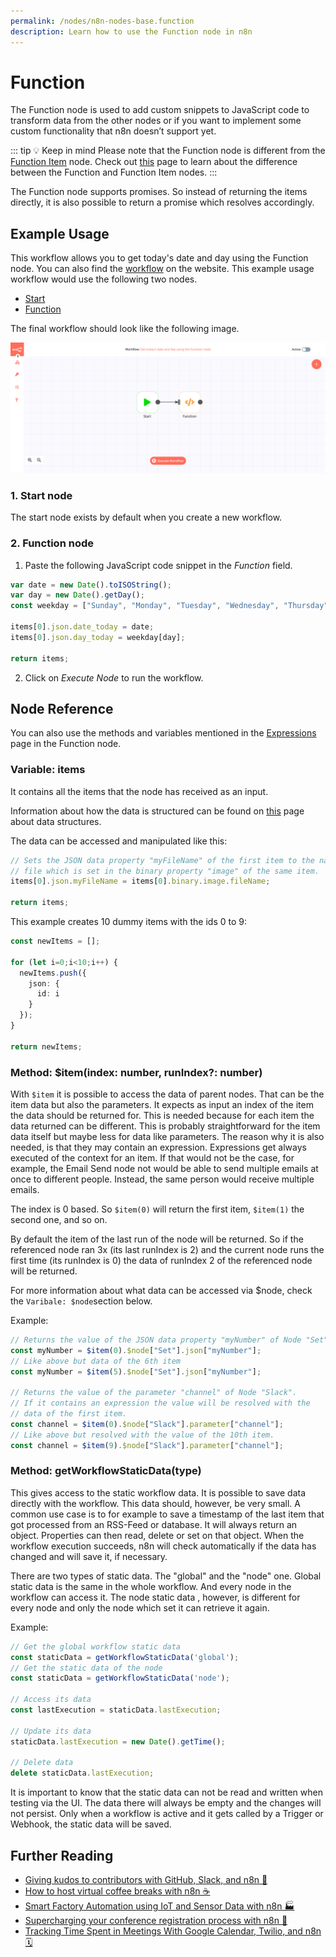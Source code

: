 ```yaml
---
permalink: /nodes/n8n-nodes-base.function
description: Learn how to use the Function node in n8n
---
```


# Function

The Function node is used to add custom snippets to JavaScript code to transform data from the other nodes or if you want to implement some custom functionality that n8n doesn’t support yet.

::: tip 💡 Keep in mind
Please note that the Function node is different from the [Function Item](../FunctionItem/README.md) node. Check out [this](../../../../reference/function-nodes.md) page to learn about the difference between the Function and Function Item nodes.
:::

The Function node supports promises. So instead of returning the items directly, it is also possible to return a promise which resolves accordingly.

## Example Usage

This workflow allows you to get today's date and day using the Function node. You can also find the [workflow](https://n8n.io/workflows/524) on the website. This example usage workflow would use the following two nodes.
- [Start](../../core-nodes/Start/README.md)
- [Function]()


The final workflow should look like the following image.

![A workflow with the Function node](./workflow.png)

### 1. Start node

The start node exists by default when you create a new workflow.

### 2. Function node

1. Paste the following JavaScript code snippet in the *Function* field.
```javascript
var date = new Date().toISOString();
var day = new Date().getDay();
const weekday = ["Sunday", "Monday", "Tuesday", "Wednesday", "Thursday", "Friday", "Saturday"];

items[0].json.date_today = date;
items[0].json.day_today = weekday[day];

return items;
```
2. Click on *Execute Node* to run the workflow.


## Node Reference

You can also use the methods and variables mentioned in the [Expressions](../../../expressions.md) page in the Function node.

### Variable: items

It contains all the items that the node has received as an input.

Information about how the data is structured can be found on [this](../../../../reference/data/data-structure.md) page about data structures.

The data can be accessed and manipulated like this:

```typescript
// Sets the JSON data property "myFileName" of the first item to the name of the
// file which is set in the binary property "image" of the same item.
items[0].json.myFileName = items[0].binary.image.fileName;

return items;
```

This example creates 10 dummy items with the ids 0 to 9:

```typescript
const newItems = [];

for (let i=0;i<10;i++) {
  newItems.push({
    json: {
      id: i
    }
  });
}

return newItems;
```


### Method: $item(index: number, runIndex?: number)

With `$item` it is possible to access the data of parent nodes. That can be the item data but also
the parameters. It expects as input an index of the item the data should be returned for. This is
needed because for each item the data returned can be different. This is probably straightforward for the
item data itself but maybe less for data like parameters. The reason why it is also needed, is
that they may contain an expression. Expressions get always executed of the context for an item.
If that would not be the case, for example, the Email Send node not would be able to send multiple
emails at once to different people. Instead, the same person would receive multiple emails.

The index is 0 based. So `$item(0)` will return the first item, `$item(1)` the second one, and so on.

By default the item of the last run of the node  will be returned. So if the referenced node ran
3x (its last runIndex is 2) and the current node runs the first time (its runIndex is 0) the
data of runIndex 2 of the referenced node will be returned.

For more information about what data can be accessed via $node, check the `Varibale: $node`section below.

Example:

```typescript
// Returns the value of the JSON data property "myNumber" of Node "Set" (first item)
const myNumber = $item(0).$node["Set"].json["myNumber"];
// Like above but data of the 6th item
const myNumber = $item(5).$node["Set"].json["myNumber"];

// Returns the value of the parameter "channel" of Node "Slack".
// If it contains an expression the value will be resolved with the
// data of the first item.
const channel = $item(0).$node["Slack"].parameter["channel"];
// Like above but resolved with the value of the 10th item.
const channel = $item(9).$node["Slack"].parameter["channel"];
```


### Method: getWorkflowStaticData(type)

This gives access to the static workflow data.
It is possible to save data directly with the workflow. This data should, however, be very small.
A common use case is to for example to save a timestamp of the last item that got processed from
an RSS-Feed or database. It will always return an object. Properties can then read, delete or
set on that object. When the workflow execution succeeds, n8n will check automatically if the data
has changed and will save it, if necessary.

There are two types of static data. The "global" and the "node" one. Global static data is the
same in the whole workflow. And every node in the workflow can access it. The node static data
, however, is different for every node and only the node which set it can retrieve it again.

Example:

```javascript
// Get the global workflow static data
const staticData = getWorkflowStaticData('global');
// Get the static data of the node
const staticData = getWorkflowStaticData('node');

// Access its data
const lastExecution = staticData.lastExecution;

// Update its data
staticData.lastExecution = new Date().getTime();

// Delete data
delete staticData.lastExecution;
```

It is important to know that the static data can not be read and written when testing via the UI.
The data there will always be empty and the changes will not persist. Only when a workflow
is active and it gets called by a Trigger or Webhook, the static data will be saved.

## Further Reading

- [Giving kudos to contributors with GitHub, Slack, and n8n 👏](https://medium.com/n8n-io/giving-kudos-to-contributors-with-github-slack-and-n8n-b3f5f4a653a6)
- [How to host virtual coffee breaks with n8n ☕️](https://n8n.io/blog/how-to-host-virtual-coffee-breaks-with-n8n/)
- [Smart Factory Automation using IoT and Sensor Data with n8n 🏭](https://medium.com/n8n-io/smart-factory-automation-using-iot-and-sensor-data-with-n8n-27675de9943b)
- [Supercharging your conference registration process with n8n 🎫](https://medium.com/n8n-io/supercharging-your-conference-registration-process-with-n8n-2831cdff37f9)
- [Tracking Time Spent in Meetings With Google Calendar, Twilio, and n8n 🗓](https://medium.com/n8n-io/tracking-time-spent-in-meetings-with-google-calendar-twilio-and-n8n-a5d00f77da8c)
